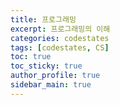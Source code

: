 ```yaml
---
title: 프로그래밍
excerpt: 프로그래밍의 이해
categories: codestates
tags: [codestates, CS]
toc: true
toc_sticky: true
author_profile: true
sidebar_main: true
---
```

